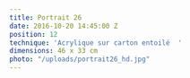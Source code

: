 ```yaml
---
title: Portrait 26
date: 2016-10-20 14:45:00 Z
position: 12
technique: 'Acrylique sur carton entoilé  '
dimensions: 46 x 33 cm
photo: "/uploads/portrait26_hd.jpg"
---
```


